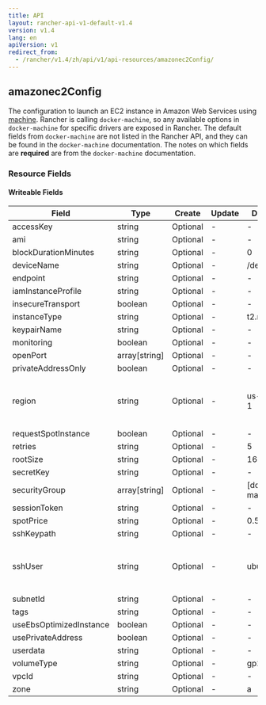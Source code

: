 ```yaml
---
title: API
layout: rancher-api-v1-default-v1.4
version: v1.4
lang: en
apiVersion: v1
redirect_from:
  - /rancher/v1.4/zh/api/v1/api-resources/amazonec2Config/
---
```


## amazonec2Config

The configuration to launch an EC2 instance in Amazon Web Services using [machine]({{site.baseurl}}/rancher/{{page.version}}/{{page.lang}}/api/{{page.apiVersion}}/api-resources/machine). Rancher is calling `docker-machine`, so any available options in `docker-machine` for specific drivers are exposed in Rancher. The default fields from `docker-machine` are not listed in the Rancher API, and they can be found in the `docker-machine` documentation. The notes on which fields are **required** are from the `docker-machine` documentation.

### Resource Fields

#### Writeable Fields

Field | Type | Create | Update | Default | Notes
---|---|---|---|---|---
accessKey | string | Optional | - | - | 
ami | string | Optional | - | - | 
blockDurationMinutes | string | Optional | - | 0 | 
deviceName | string | Optional | - | /dev/sda1 | 
endpoint | string | Optional | - | - | 
iamInstanceProfile | string | Optional | - | - | 
insecureTransport | boolean | Optional | - | - | 
instanceType | string | Optional | - | t2.micro | 
keypairName | string | Optional | - | - | 
monitoring | boolean | Optional | - | - | 
openPort | array[string] | Optional | - | - | 
privateAddressOnly | boolean | Optional | - | - | 
region | string | Optional | - | us-east-1 | The region to use when launching the host
requestSpotInstance | boolean | Optional | - | - | 
retries | string | Optional | - | 5 | 
rootSize | string | Optional | - | 16 | 
secretKey | string | Optional | - | - | 
securityGroup | array[string] | Optional | - | [docker-machine] | 
sessionToken | string | Optional | - | - | 
spotPrice | string | Optional | - | 0.50 | 
sshKeypath | string | Optional | - | - | 
sshUser | string | Optional | - | ubuntu | The ssh username to use to ssh into the host
subnetId | string | Optional | - | - | 
tags | string | Optional | - | - | 
useEbsOptimizedInstance | boolean | Optional | - | - | 
usePrivateAddress | boolean | Optional | - | - | 
userdata | string | Optional | - | - | 
volumeType | string | Optional | - | gp2 | 
vpcId | string | Optional | - | - | 
zone | string | Optional | - | a | 



<br>
